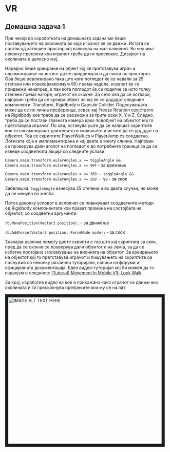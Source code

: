 # VR

## Домашна задача 1
Прв чекор во изработката на домашната задача ми беше поставувањето на околината во која играчот ќе се движи. Истата се состои од затворен
простор кој наликува на мал лавиринт. Во неа има неколку препреки кои играчот треба да ги прескокне. Дизајнот на околината е целосно мој.

Наредно беше креирање на објект кој ќе претставува играч и овозможување на истиот да се придвижува и да скока во просторот. 
Ова беше реализирано така што кога погледот ќе се навали за 25 степени или повеќе(максимум 90) према надоле, играчот ќе се придвижи нанапред, 
а пак кога погледот ќе се подигне за исто толку степени према нагоре, играчот ќе скокне. За сето ова да се оствари, најпрвин треба да се креира 
објект на кој ќе се додадат следниве компоненти: Transform, Rigidbody и Capsule Collider. Подесувањата може да се по лична преференца, освен 
кај Freeze Rotation својството на Rigidbody кое треба да се овозможи за трите оски X, Y и Z. Следно, треба да се постави главната камера како 
подобјект на објектот кој го претставува играчот. По ова, останува уште да се напишат скриптите кои го овозможуваат движењето и скокањето и 
истите да се додадат на објектот. Тоа се скриптите PlayerWalk.cs и PlayerJump.cs соодветно. Логиката која е имплементирана и кај двете е 
многу слична. Најпрвин се проверува дали аголот на погледот е во потребните граници за да се изведе соодветната акција со следните услови:

`Camera.main.transform.eulerAngles.x >= toggleAngle && Camera.main.transform.eulerAngles.x <= 90F` - за движење

`Camera.main.transform.eulerAngles.x <= 360 - toggleAngle && Camera.main.transform.eulerAngles.x >= 360 - 90` - за скок

Забелешка: `toggleAngle` изнесува 25 степени и во двата случаи, но може да се менува по желба.

Потоа доколку условот е исполнет се повикуваат соодветните методи од Rigidbody компонентата кои прават промена на состојбата на објектот,
со соодветни аргументи:

`rb.MovePosition(Vector3 position);` - за движење

`rb.AddForce(Vector3 position, ForceMode mode);` - за скок

Значајна разлика помеѓу двете скрипти е тоа што кај скриптата за скок, пред да се скокне се проверува дали објектот е на земја, за да се
избегне постојано зголемување на висината на објектот. За креирањето на објектот кој го претставува играчот и пишувањето на скриптите
се послужив со неколку различни туторијали, написи на форуми и официјалната документација. Еден видео-туторијал кој би можел да го 
издвојам е следниов: [[Tutorial] Movement In Mobile VR: Look Walk](https://www.youtube.com/watch?v=kBTn2pGwZUk).

За крај, изработив видео на кое е прикажано како играчот се движи низ околината и ги прескокнува препреките кои му се на пат:

<a href="http://www.youtube.com/watch?feature=player_embedded&v=UFX_kmWfi1A
" target="_blank"><img src="http://img.youtube.com/vi/UFX_kmWfi1A/0.jpg" 
alt="IMAGE ALT TEXT HERE" width="640" height="480" border="10" /></a>
